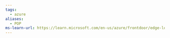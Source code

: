 ```yaml
---
tags:
  - azure
aliases:
  - POP
ms-learn-url: https://learn.microsoft.com/en-us/azure/frontdoor/edge-locations-by-region
---
```

